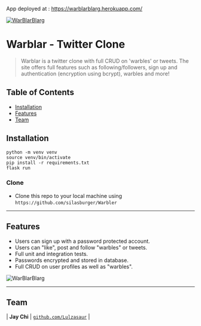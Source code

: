 App deployed at : https://warblarblarg.herokuapp.com/

<a href="https://warblarblarg.herokuapp.com/"><img src="assets/Warbler_Landing_Page.png" title="WarBlarBlarg" alt="WarBlarBlarg"></a>

# Warblar - Twitter Clone 

> Warblar is a twitter clone with full CRUD on 'warbles' or tweets.  The site offers full features such as following/followers, sign up and authentication (encryption using bcrypt), warbles and more!

## Table of Contents

- [Installation](#installation)
- [Features](#features)
- [Team](#team)

## Installation

```shell
python -m venv venv
source venv/bin/activate
pip install -r requirements.txt
flask run
```

### Clone

- Clone this repo to your local machine using `https://github.com/silasburger/Warbler`

---

## Features

- Users can sign up with a password protected account.
- Users can "like", post and follow "warbles" or tweets.
- Full unit and integration tests.
- Passwords encrypted and stored in database.
- Full CRUD on user profiles as well as "warbles".

<img src="assets/Warbler_Home_Page.png" title="WarBlarBlarg" alt="WarBlarBlarg">

---

## Team

| **Jay Chi**
| <a href="https://github.com/Lulzasaur" target="_blank">`github.com/Lulzasaur`</a> | 


